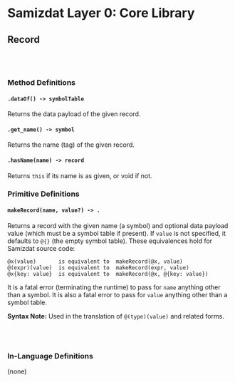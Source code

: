 Samizdat Layer 0: Core Library
==============================

Record
------

<br><br>
### Method Definitions

#### `.dataOf() -> symbolTable`

Returns the data payload of the given record.

#### `.get_name() -> symbol`

Returns the name (tag) of the given record.

#### `.hasName(name) -> record`

Returns `this` if its name is as given, or void if not.


### Primitive Definitions

#### `makeRecord(name, value?) -> .`

Returns a record with the given name (a symbol) and optional data payload
value (which must be a symbol table if present). If `value` is not specified,
it defaults to `@{}` (the empty symbol table). These equivalences hold for
Samizdat source code:

```
@x(value)       is equivalent to  makeRecord(@x, value)
@(expr)(value)  is equivalent to  makeRecord(expr, value)
@x{key: value}  is equivalent to  makeRecord(@x, @{key: value})
```

It is a fatal error (terminating the runtime) to pass for `name` anything
other than a symbol. It is also a fatal error to pass for `value`
anything other than a symbol table.

**Syntax Note:** Used in the translation of `@(type)(value)` and related forms.


<br><br>
### In-Language Definitions

(none)
